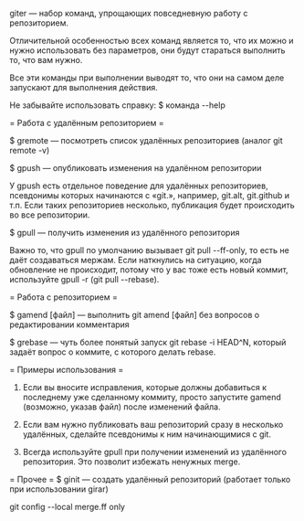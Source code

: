 
giter — набор команд, упрощающих повседневную работу с репозиторием.

Отличительной особенностью всех команд является то, что их можно и нужно использовать
без параметров, они будут стараться выполнить то, что вам нужно.

Все эти команды при выполнении выводят то, что они на самом деле запускают для выполнения действия.

Не забывайте использовать справку:
$ команда --help

= Работа с удалённым репозиторием =

$ gremote — посмотреть список удалённых репозиториев (аналог git remote -v)

$ gpush — опубликовать изменения на удалённом репозитории

У gpush есть отдельное поведение для удалённых репозиториев, псевдонимы которых начинаются с «git.», например, git.alt, git.github и т.п.
Если таких репозиториев несколько, публикация будет происходить во все репозитории.

$ gpull — получить изменения из удалённого репозитория

Важно то, что gpull по умолчанию вызывает git pull --ff-only, то есть не даёт создаваться мержам. Если
наткнулись на ситуацию, когда обновление не происходит, потому что у вас тоже есть новый коммит, используйте
gpull -r (git pull --rebase).


= Работа с репозиторием =

$ gamend [файл] — выполнить git amend [файл] без вопросов о редактировании комментария

$ grebase — чуть более понятый запуск git rebase -i HEAD^N, который задаёт вопрос о коммите, с которого делать rebase.

= Примеры использования =

1. Если вы вносите исправления, которые должны добавиться к последнему уже сделанному коммиту, просто запустите gamend (возможно, указав файл)
после изменений файла.

2. Если вам нужно публиковать ваш репозиторий сразу в несколько удалённых, сделайте псевдонимы к ним начинающимися с git.

3. Всегда используйте gpull при получении изменений из удалённого репозитория. Это позволит избежать ненужных merge.

= Прочее =
$ ginit — создать удалённый репозиторий (работает только при использовании girar)

git config --local merge.ff only

